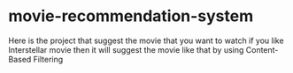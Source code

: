 # movie-recommendation-system
Here is the project that suggest the movie that you want to watch if you like Interstellar movie then it will suggest the movie like that by using Content-Based Filtering
